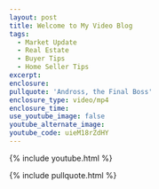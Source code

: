 ```yaml
---
layout: post
title: Welcome to My Video Blog
tags:
  - Market Update
  - Real Estate
  - Buyer Tips
  - Home Seller Tips
excerpt:
enclosure:
pullquote: 'Andross, the Final Boss'
enclosure_type: video/mp4
enclosure_time:
use_youtube_image: false
youtube_alternate_image:
youtube_code: uieM18rZdHY
---
```

{% include youtube.html %}

{% include pullquote.html %}
